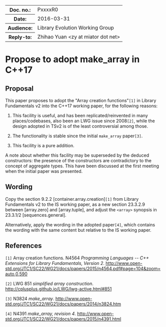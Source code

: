 <!-- maruku -o make_array_17.html make_array_17.md -->

<style type="text/css">
pre code { display: block; margin-left: 2em; }
div { display: block; margin-left: 2em; }
ins { text-decoration: none; font-weight: bold; background-color: #A0FFA0 }
del { text-decoration: line-through; background-color: #FFA0A0 }
</style>

<table><tbody>
<tr><th>Doc. no.:</th>	<td>PxxxxR0</td></tr>
<tr><th>Date:</th>	<td>2016-03-31</td></tr>
<tr><th>Audience:</th>	<td>Library Evolution Working Group</td></tr>
<tr><th>Reply-to:</th>	<td>Zhihao Yuan &lt;zy at miator dot net&gt;</td></tr>
</tbody></table>

# Propose to adopt make_array in C++17

## Proposal

This paper proposes to adopt the "Array creation functions"`[1]` in Library
Fundamentals v2 into the C++17 working paper, for the following reasons:

 1. This facility is useful, and has been replicated/reinvented in many
    places/codebases, also been an LWG issue since 2008`[2]`, while the design
    adopted in TSv2 is of the least controversial among those.

 2. The functionality is stable since the initial `make_array` paper`[3]`.

 3. This facility is a pure addition.
 
A note about whether this facility may be superseded by the deduced
constructors: the presence of the constructors are contradictory to the
concept of aggregate types.  This have been discussed at
the first meeting when the initial paper was presented.

## Wording

Copy the section 9.2.2 \[container.array.creation\]`[1]` from
Library Fundamentals v2 to the IS working paper, as a new section
23.3.2.9 between \[array.zero\] and \[array.tuple\], and adjust the `<array>`
synopsis in 23.3.1/2 \[sequences.general\].

Alternatively, apply the wording in the adopted paper`[4]`, which contains
the wording with the same content but relative to the IS working paper.

## References

`[1]` Array creation functions. N4564 _Programming Languages -- C++ Extensions
      for Library Fundamentals, Version 2_.
      <http://www.open-std.org/JTC1/SC22/WG21/docs/papers/2015/n4564.pdf#page=104&zoom=auto,0,590>

`[2]` LWG 851 _simplified array construction_.
      <http://cplusplus.github.io/LWG/lwg-active.html#851>

`[3]` N3824 _make\_array_.
      <http://www.open-std.org/JTC1/SC22/WG21/docs/papers/2014/n3824.htm>

`[4]` N4391 _make\_array, revision 4_.
      <http://www.open-std.org/JTC1/SC22/WG21/docs/papers/2015/n4391.html>
